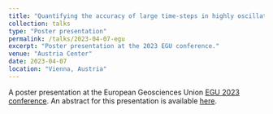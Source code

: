 ```yaml
---
title: "Quantifying the accuracy of large time-steps in highly oscillatory systems"
collection: talks
type: "Poster presentation"
permalink: /talks/2023-04-07-egu
excerpt: "Poster presentation at the 2023 EGU conference."
venue: "Austria Center"
date: 2023-04-07
location: "Vienna, Austria"
---
```



A poster presentation at the European Geosciences Union [EGU 2023 conference](https://www.egu23.eu/). An abstract for this presentation is available [here](https://meetingorganizer.copernicus.org/EGU23/EGU23-14086.html?pdf).
